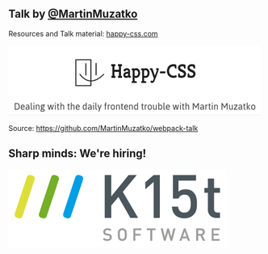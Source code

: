 ## Talk by [@MartinMuzatko](https://twitter.com/martinmuzatko)

Resources and Talk material: [happy-css.com](http://www.happy-css.com)

[![happy-css](../img/happy-css.png)](http://www.happy-css.com)

Source: https://github.com/MartinMuzatko/webpack-talk


## Sharp minds: We're hiring!
[![k15t](../img/k15t.png)](http://www.k15t.com)
